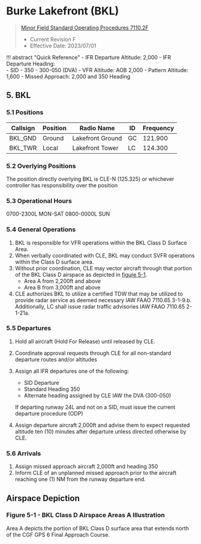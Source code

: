 # Burke Lakefront (BKL)
> [Minor Field Standard Operating Procedures 7110.2F](../../authority-sections/7110.2F-authority.md)
> - Current Revision F
> - Effective Date: 2023/07/01

!!! abstract "Quick Reference"
    - IFR Departure Altitude: 2,000
    - IFR Departure Heading:     
        - SID
        - 350
        - 300-050 (DVA)
    - VFR Altitude: AOB 2,000
    - Pattern Altitude: 1,600
    - Missed Approach: 2,000 and 350 Heading

## 5. BKL

### 5.1 Positions
| Callsign | Position | Radio Name | ID | Frequency |
| -- | -- | -- | -- | -- |
| BKL_GND | Ground | Lakefront Ground | GC | 121.900 |
| BKL_TWR | Local | Lakefront Tower | LC | 124.300 |

### 5.2 Overlying Positions
The position directly overlying BKL is CLE-N (125.325) or whichever controller has responsibility over the position
### 5.3 Operational Hours
0700-2300L MON-SAT
0800-0000L SUN

### 5.4 General Operations
1. BKL is responsible for VFR operations within the BKL Class D Surface Area.
2. When verbally coordinated with CLE, BKL may conduct SVFR operations within the Class D surface area.
3. Without prior coordination, CLE may vector aircraft through that portion of the BKL Class D airspace as depicted in [figure 5-1](#figure-5-1---bkl-class-d-airspace-areas-a-illustration).
    - Area A from 2,200ft and above
    - Area B from 3,000ft and above
4. CLE authorizes BKL to utilize a certified TDW that may be utilized to provide radar service as deemed necessary IAW FAAO 7110.65 3-1-9.b. Additionally, LC shall issue radar traffic advisories IAW FAAO 7110.65 2-1-21a.

### 5.5 Departures
1. Hold all aircraft (Hold For Release) until released by CLE.
2. Coordinate approval requests through CLE for all non-standard departure routes and/or altitudes
3. Assign all IFR departures one of the following:
    - SID Departure
    - Standard Heading 350
    - Alternate heading assigned by CLE IAW the DVA (300-050)  

    If departing runway 24L and not on a SID, must issue the current departure procedure (ODP)
4. Assign departure aircraft 2,000ft and advise them to expect requested altitude ten (10) minutes after departure unless directed otherwise by CLE.



### 5.6 Arrivals
1. Assign missed approach aircraft 2,000ft and heading 350
2. Inform CLE of an unplanned missed approach prior to the aircraft reaching one (1) NM from the runway departure end.

## Airspace Depiction 

### Figure 5-1 - BKL Class D Airspace Areas A Illustration
Area A depicts the portion of BKL Class D surface area that extends north of the CGF GPS 6 Final Approach Course.